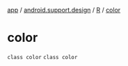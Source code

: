 [app](../../../index.md) / [android.support.design](../../index.md) / [R](../index.md) / [color](.)

# color

`class color`
`class color`